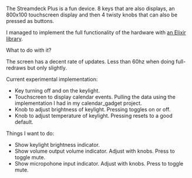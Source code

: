 The Streamdeck Plus is a fun device. 8 keys that are also displays, an 800x100 touchscreen display and then 4 twisty knobs that can also be pressed as buttons.

I managed to implement the full functionality of the hardware with [an Elixir library](https://github.com/lawik/streamdex).

What to do with it?

The screen has a decent rate of updates. Less than 60hz when doing full-redraws but only slightly.

Current experimental implementation:

- Key turning off and on the keylight.
- Touchscreen to display calendar events. Pulling the data using the implementation I had in my calendar_gadget project.
- Knob to adjust brightness of keylight. Pressing toggles on or off.
- Knob to adjust temperature of keylight. Pressing resets to a good default.

Things I want to do:

- Show keylight brightness indicator.
- Show volume output volume indicator. Adjust with knobs. Press to toggle mute.
- Show micropohone input indicator. Adjust with knobs. Press to toggle mute.